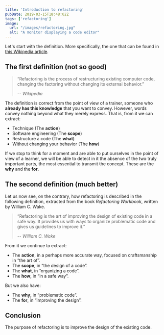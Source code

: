 ```yaml
---
title: 'Introduction to refactoring'
pubDate: 2019-03-15T18:48:02Z
tags: ['refactoring']
image:
  url: "/images/refactoring.jpg"
  alt: "A monitor displaying a code editor"
---
```

Let's start with the definition. More specifically, the one that can be found in <a href="https://en.wikipedia.org/wiki/Code_refactoring" target="_blank">this Wikipedia article</a>.

## The first definition (not so good)

>“Refactoring is the process of restructuring existing computer code, changing the factoring without changing its external behavior.”
>
>-- <cite>Wikipedia</cite>

The definition is correct from the point of view of a trainer, someone who **already has this knowledge** that you want to convey. However, words convey nothing beyond what they merely express. That is, from it we can extract:

* Technique (The **action**)
* Software engineering (The **scope**)
* Restructure a code (The **what**)
* Without changing your behavior (The **how**)

If we stop to think for a moment and are able to put ourselves in the point of view of a learner, we will be able to detect in it the absence of the two truly important parts, the most essential to transmit the concept. These are the **why** and the **for**.

## The second definition (much better)

Let us now see, on the contrary, how refactoring is described in the following definition, extracted from the book *Refactoring Workbook*, written by William C. Wake.

>“Refactoring is the art of improving the design of existing code in a safe way. It provides us with ways to organize problematic code and gives us guidelines to improve it.”
>
>-- <cite>William C. Wake</cite>

From it we continue to extract:
* The **action**, in a perhaps more accurate way, focused on craftsmanship in “the art of”.
* The **scope**, in “the design of a code”.
* The **what**, in “organizing a code”.
* The **how**, in “in a safe way”. 

But we also have:
* The **why**, in “problematic code”.
* The **for**, in “improving the design”.

## Conclusion

The purpose of refactoring is to improve the design of the existing code.